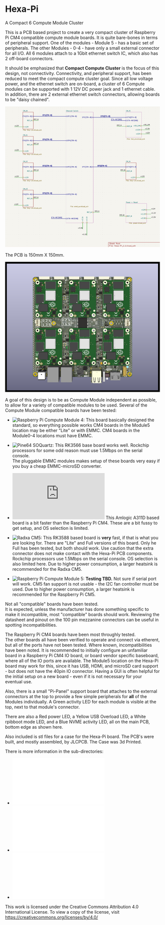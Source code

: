 # Hexa-Pi
A Compact 6 Compute Module Cluster

This is a PCB based project to create a very compact cluster of
Raspberry Pi CM4 compatible compute module boards.  It is quite bare-bones
in terms of peripheral support.  One of the modules - Module 5 - has a basic set of peripherals.
The other Modules - 0-4 - have only a small external connector for all I/O.
All 6 modules attach to a 1Gbit ethernet switch IC, which also has 2 off-board connectors.

It should be emphasized that **Compact Compute Cluster** is the focus of this design, not connectivity.
Connectivity, and peripheral support, has been reduced to meet the compact compute cluster goal.
Since all low voltage power, and the ethernet switch are on-board, a cluster of 6 Compute modules
can be supported with 1 12V DC power jack and 1 ethernet cable.
In addition, there are 2 external ethernet switch connectors, allowing boards to be "daisy chained".

![A simple overview](Hexa-Pi_PCB/doc/Hexa-Pi_Summary.png)


The PCB is 150mm X 150mm.  

![A View of the Hexa-Pi Board with 6 Pi CM4's installed](Hexa-Pi_PCB/doc/Hexa-Pi_1.1_TOP-ALL.png)

A goal of this design is to be as Compute Module independent as possible, to allow
for a variety of compatible modules to be used.  Several of the Compute Module compatible
boards have been tested:

- ![Raspberry Pi Compute Module 4: ](https://www.raspberrypi.com/products/compute-module-4)
  This board basically designed the standard, so everything possible works
  CM4 boards in the Module5 location may be either "Lite" or with EMMC.
  CM4 boards in the Module0-4 locations must have EMMC.
  
- ![Pine64 SOQuartz: ](https://pine64.org/documentation/SOQuartz)
  This RK3566 base board works well. 
  Rockchip processors for some odd reason must use 1.5Mbps on the serial console.  
  The pluggable EMMC modules makes setup of these boards very easy if you buy a cheap EMMC-microSD converter.

- ![Banana Pi CM4: ](https://www.banana-pi.org/en/core-board-and-kit/129.html)
  This Amlogic A311D based board is a bit faster than the Raspberry Pi CM4.
  These are a bit fussy to get setup, and OS selection is limited.

- ![Radxa CM5: ](https://radxa.com/products/cm/cm5)
  This RK3588 based board is **very** fast, if that is what you are looking for.
  There are "Lite" and Full versions of this board. Only he Full has been tested, but both should work.
  Use caution that the extra connector does not make contact with the Hexa-Pi PCB components.
  Rockchip processors use 1.5Mbps on the serial console.
  OS selection is also limited here.
  Due to higher power consumption, a larger heatsink is recommended for the Radxa CM5.

- ![Raspberry Pi Compute Module 5: ](https://www.raspberrypi.com/products/compute-module-4)
  **Testing TBD.**
  Not sure if serial port will work.
  CM5 fan support is not usable - the I2C fan controller must be used.
  Due to higher power consumption, a larger heatsink is recommended for the Raspberry Pi CM5.

Not all "compatible" boards have been tested.  
It is expected, unless the manufacturer has done something specific to make it incompatible, most "compatible" boards should work. 
Reviewing the datasheet and pinout on the 100 pin mezzanine connectors can be useful in spotting incompatibilities.

The Raspberry Pi CM4 boards have been most throughly tested.  
The other boards all have been verified to operate and connect via etherent, but all of the ports have not been tested.
Where known, incompatibilities have been noted.
It is recommended to initially configure an unfamiliar board in a Raspberry Pi CM4 IO board,
or board vendor specific baseboard, where all of the IO ports are available.
The Module5 location on the Hexa-Pi board may work for this, since it has USB, HDMI, and microSD
card support - but does not have the 40pin IO connector. 
Having a GUI is often helpful for the initial setup on a new board - even if it is not necessary for your eventual use.

Also, there is a small "Pi-Panel" support board that attaches to the external connectors 
at the top to provide a few simple peripherals for **all** of the Modules individually. 
A Green activity LED for each module is visible at the top, next to that module's connector.

There are also a Red power LED, a Yellow USB Overload LED, a White rpibboot mode LED, and a Blue NVME activity LED,
all on the main PCB, bottom edge as shown here.

Also included is stl files for a case for the Hexa-Pi board.
The PCB's were built, and mostly assembled, by JLCPCB.
The Case was 3d Printed. 

There is more information in the sub-directories:

- ![Main Hexa-Pi PCB](Hexa-Pi_PCB/README.md)
- ![Case for Hexa-Pi](Hexa-Pi_Case/README.md)
- ![Pi-Panel PCB](Pi-Panel_PCB/README.md)

This work is licensed under the Creative Commons Attribution 4.0 International License. To view a copy of the license, visit https://creativecommons.org/licenses/by/4.0/
